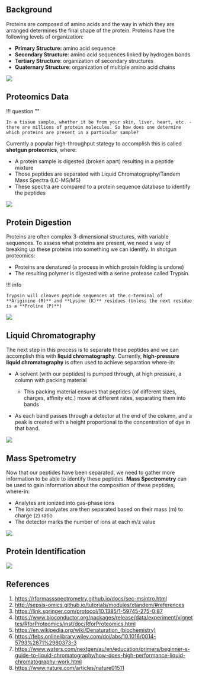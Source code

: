 ## Background

Proteins are composed of amino acids and the way in which they are arranged determines the final shape of the protein. Proteins have the following levels of organization:

- **Primary Structure:** amino acid sequence
- **Secondary Structure**: amino acid sequences linked by hydrogen bonds
- **Tertiary Structure**: organization of secondary structures
- **Quaternary Structure**: organization of multiple amino acid chains

![](images/protein_org.jpg)


## Proteomics Data

!!! question ""

    In a tissue sample, whether it be from your skin, liver, heart, etc. - there are millions of protein molecules. So how does one determine which proteins are present in a particular sample?
    
Currently a popular high-throughput stategy to accomplish this is called **shotgun proteomics**, where:

- A protein sample is digested (broken apart) resulting in a peptide mixture
- Those peptides are separated with Liquid Chromatography/Tandem Mass Spectra (LC-MS/MS)
- These spectra are compared to a protein sequence database to identify the peptides

![](images/proteomics_exp1.png)

## Protein Digestion

Proteins are often complex 3-dimensional structures, with variable sequences. To assess what proteins are present, we need a way of breaking up these proteins into something we can identify. In shotgun proteomics:

- Proteins are denatured (a process in which protein folding is undone)
- The resulting polymer is digested with a serine protease called Trypsin. 

!!! info 

    Trypsin will cleaves peptide sequences at the c-terminal of **Ariginine (R)** and **Lysine (K)** residues (Unless the next residue is a **Proline (P)**)

![](images/trypsin_digestion.png)


## Liquid Chromatography

The next step in this process is to separate these peptides and we can accomplish this with **liquid chromatography**. Currently, **high-pressure liquid chromatography** is often used to achieve separation where-in:

- A solvent (with our peptides) is pumped through, at high pressure, a column with packing material

    - This packing material ensures that peptides (of different sizes, charges, affinity etc.) move at different rates, separating them into bands
    
- As each band passes through a detector at the end of the column, and a peak is created with a height proportional to the concentration of dye in that band.

![](images/hplc.png)

## Mass Spetrometry

Now that our peptides have been separated, we need to gather more information to be able to identify these peptides. **Mass Spectrometry** can be used to gain information about the composition of these peptides, where-in:

- Analytes are ionized into gas-phase ions
- The ionized analyates are then separated based on their mass (m) to charge (z) ratio
- The detector marks the number of ions at each m/z value

![](images/mass_spectrometer1.png)

## Protein Identification

![](images/protein_ident.png)

## References

1. https://rformassspectrometry.github.io/docs/sec-msintro.html
2. http://sepsis-omics.github.io/tutorials/modules/xtandem/#references
3. https://link.springer.com/protocol/10.1385/1-59745-275-0:87
4. https://www.bioconductor.org/packages/release/data/experiment/vignettes/RforProteomics/inst/doc/RforProteomics.html
5. https://en.wikipedia.org/wiki/Denaturation_(biochemistry)
6. https://febs.onlinelibrary.wiley.com/doi/abs/10.1016/0014-5793%2871%2980373-3
7. https://www.waters.com/nextgen/au/en/education/primers/beginner-s-guide-to-liquid-chromatography/how-does-high-performance-liquid-chromatography-work.html
8. https://www.nature.com/articles/nature01511
